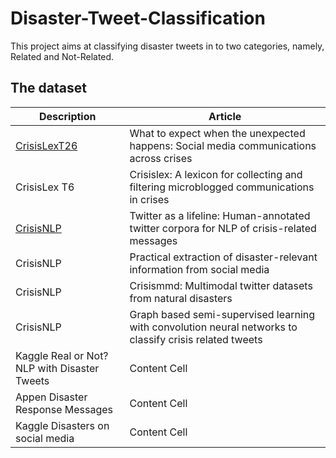 # Disaster-Tweet-Classification

This project aims at classifying disaster tweets in to two categories, namely, Related and Not-Related.

## The dataset

| Description   | Article       | 
| ------------- | ------------- |
| [CrisisLexT26](https://crisislex.org/data-collections.html#CrisisLexT26) | What to expect when the unexpected happens: Social media communications across crises | 
| CrisisLex T6  | Crisislex: A lexicon for collecting and filtering microblogged communications in crises  | 
| [CrisisNLP](https://www.google.com) | Twitter as a lifeline: Human-annotated twitter corpora for NLP of crisis-related messages  |
| CrisisNLP  | Practical extraction of disaster-relevant information from social media  | 
| CrisisNLP  | Crisismmd: Multimodal twitter datasets from natural disasters  | 
| CrisisNLP  | Graph based semi-supervised learning with convolution neural networks to classify crisis related tweets  | 
| Kaggle Real or Not? NLP with Disaster Tweets  | Content Cell  | 
| Appen Disaster Response Messages  | Content Cell  | 
| Kaggle Disasters on social media | Content Cell  | 

